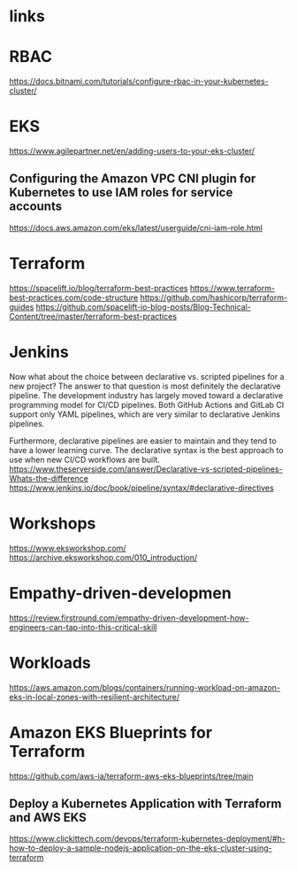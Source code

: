 # links

# RBAC 
https://docs.bitnami.com/tutorials/configure-rbac-in-your-kubernetes-cluster/

# EKS
https://www.agilepartner.net/en/adding-users-to-your-eks-cluster/

## Configuring the Amazon VPC CNI plugin for Kubernetes to use IAM roles for service accounts
https://docs.aws.amazon.com/eks/latest/userguide/cni-iam-role.html

# Terraform 
https://spacelift.io/blog/terraform-best-practices
https://www.terraform-best-practices.com/code-structure
https://github.com/hashicorp/terraform-guides
https://github.com/spacelift-io-blog-posts/Blog-Technical-Content/tree/master/terraform-best-practices


# Jenkins 

Now what about the choice between declarative vs. scripted pipelines for a new project? The answer to that question is most definitely the declarative pipeline.
The development industry has largely moved toward a declarative programming model for CI/CD pipelines. Both GitHub Actions and GitLab CI support only YAML pipelines, which are very similar to declarative Jenkins pipelines.

Furthermore, declarative pipelines are easier to maintain and they tend to have a lower learning curve. The declarative syntax is the best approach to use when new CI/CD workflows are built.
https://www.theserverside.com/answer/Declarative-vs-scripted-pipelines-Whats-the-difference 
https://www.jenkins.io/doc/book/pipeline/syntax/#declarative-directives 

# Workshops 
https://www.eksworkshop.com/
https://archive.eksworkshop.com/010_introduction/

# Empathy-driven-developmen

https://review.firstround.com/empathy-driven-development-how-engineers-can-tap-into-this-critical-skill


# Workloads

https://aws.amazon.com/blogs/containers/running-workload-on-amazon-eks-in-local-zones-with-resilient-architecture/ 

# Amazon EKS Blueprints for Terraform
https://github.com/aws-ia/terraform-aws-eks-blueprints/tree/main

## Deploy a Kubernetes Application with Terraform and AWS EKS
https://www.clickittech.com/devops/terraform-kubernetes-deployment/#h-how-to-deploy-a-sample-nodejs-application-on-the-eks-cluster-using-terraform




